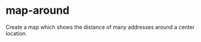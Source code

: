 map-around
==========

Create a map which shows the distance of many addresses around a center location.
